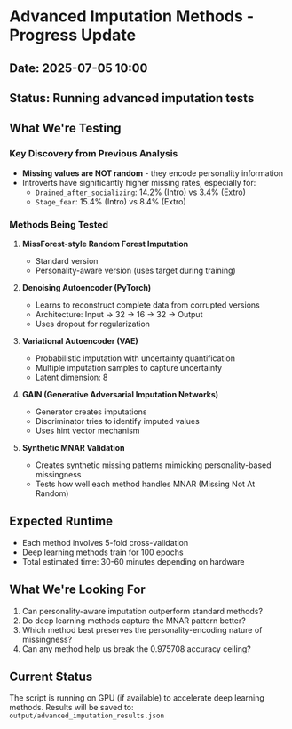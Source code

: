# Advanced Imputation Methods - Progress Update

## Date: 2025-07-05 10:00
## Status: Running advanced imputation tests

## What We're Testing

### Key Discovery from Previous Analysis
- **Missing values are NOT random** - they encode personality information
- Introverts have significantly higher missing rates, especially for:
  - `Drained_after_socializing`: 14.2% (Intro) vs 3.4% (Extro)
  - `Stage_fear`: 15.4% (Intro) vs 8.4% (Extro)

### Methods Being Tested

1. **MissForest-style Random Forest Imputation**
   - Standard version
   - Personality-aware version (uses target during training)

2. **Denoising Autoencoder (PyTorch)**
   - Learns to reconstruct complete data from corrupted versions
   - Architecture: Input → 32 → 16 → 32 → Output
   - Uses dropout for regularization

3. **Variational Autoencoder (VAE)**
   - Probabilistic imputation with uncertainty quantification
   - Multiple imputation samples to capture uncertainty
   - Latent dimension: 8

4. **GAIN (Generative Adversarial Imputation Networks)**
   - Generator creates imputations
   - Discriminator tries to identify imputed values
   - Uses hint vector mechanism

5. **Synthetic MNAR Validation**
   - Creates synthetic missing patterns mimicking personality-based missingness
   - Tests how well each method handles MNAR (Missing Not At Random)

## Expected Runtime
- Each method involves 5-fold cross-validation
- Deep learning methods train for 100 epochs
- Total estimated time: 30-60 minutes depending on hardware

## What We're Looking For
1. Can personality-aware imputation outperform standard methods?
2. Do deep learning methods capture the MNAR pattern better?
3. Which method best preserves the personality-encoding nature of missingness?
4. Can any method help us break the 0.975708 accuracy ceiling?

## Current Status
The script is running on GPU (if available) to accelerate deep learning methods.
Results will be saved to: `output/advanced_imputation_results.json`